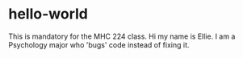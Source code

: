 # hello-world
This is mandatory for the MHC 224 class. 
Hi my name is Ellie. I am a Psychology major who 'bugs' code instead of fixing it. 
